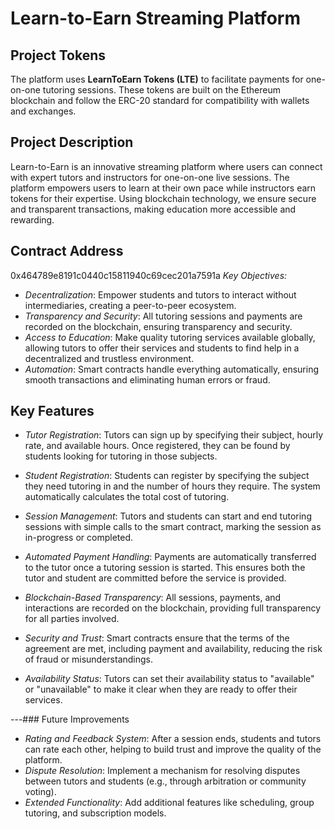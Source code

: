 # Learn-to-Earn Streaming Platform

## Project Tokens
The platform uses **LearnToEarn Tokens (LTE)** to facilitate payments for one-on-one tutoring sessions. These tokens are built on the Ethereum blockchain and follow the ERC-20 standard for compatibility with wallets and exchanges.

## Project Description
Learn-to-Earn is an innovative streaming platform where users can connect with expert tutors and instructors for one-on-one live sessions. The platform empowers users to learn at their own pace while instructors earn tokens for their expertise. Using blockchain technology, we ensure secure and transparent transactions, making education more accessible and rewarding.

## Contract Address
0x464789e8191c0440c15811940c69cec201a7591a
*Key Objectives:*
- *Decentralization*: Empower students and tutors to interact without intermediaries, creating a peer-to-peer ecosystem.
- *Transparency and Security*: All tutoring sessions and payments are recorded on the blockchain, ensuring transparency and security.
- *Access to Education*: Make quality tutoring services available globally, allowing tutors to offer their services and students to find help in a decentralized and trustless environment.
- *Automation*: Smart contracts handle everything automatically, ensuring smooth transactions and eliminating human errors or fraud.

## Key Features

- *Tutor Registration*: Tutors can sign up by specifying their subject, hourly rate, and available hours. Once registered, they can be found by students looking for tutoring in those subjects.
  
- *Student Registration*: Students can register by specifying the subject they need tutoring in and the number of hours they require. The system automatically calculates the total cost of tutoring.
  
- *Session Management*: Tutors and students can start and end tutoring sessions with simple calls to the smart contract, marking the session as in-progress or completed.
  
- *Automated Payment Handling*: Payments are automatically transferred to the tutor once a tutoring session is started. This ensures both the tutor and student are committed before the service is provided.
  
- *Blockchain-Based Transparency*: All sessions, payments, and interactions are recorded on the blockchain, providing full transparency for all parties involved.
  
- *Security and Trust*: Smart contracts ensure that the terms of the agreement are met, including payment and availability, reducing the risk of fraud or misunderstandings.
  
- *Availability Status*: Tutors can set their availability status to "available" or "unavailable" to make it clear when they are ready to offer their services.

---### Future Improvements

- *Rating and Feedback System*: After a session ends, students and tutors can rate each other, helping to build trust and improve the quality of the platform.
- *Dispute Resolution*: Implement a mechanism for resolving disputes between tutors and students (e.g., through arbitration or community voting).
- *Extended Functionality*: Add additional features like scheduling, group tutoring, and subscription models.
